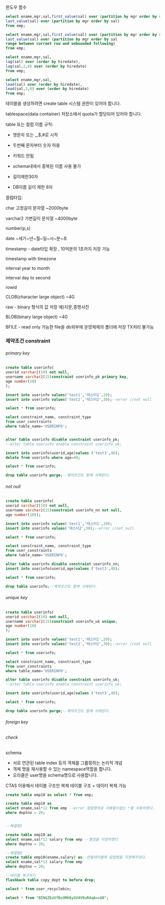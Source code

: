 윈도우 함수

```sql
select ename,mgr,sal,first_value(sal) over (partition by mgr order by sal),
last_value(sal) over (partition by mgr order by sal)  
from emp;
```

```sql
select ename,mgr,sal,first_value(sal) over (partition by mgr order by sal),
last_value(sal) over (partition by mgr order by sal
range between current row and unbounded following)
from emp;
```

```sql
select ename,mgr,sal,
lag(sal) over (order by hiredate),
lag(sal,2,0) over (order by hiredate)
from emp;
```

```sql
select ename,mgr,sal,
lead(sal) over (order by hiredate),
lead(sal,2,0) over (order by hiredate)
from emp;
```



테이블을 생성하려면 create table 시스템 권한이 있어야 합니다.

tablespace(data container) 저장소에서 quota가 할당되어 있어야 합니다.

table 또는 컬럼 이름 규칙:

* 영문자 또는 _,$,#로 시작
* 두번째 문자부터 숫자 허용
* 키워드 안됨

* schema내에서 중복된 이름 사용 불가

* 길이제한30자

* DB이름 길이 제한 8자

  

컬럼타입:

char 고정길이 문자열 ~2000byte

varchar2 가변길이 문자열 ~4000byte

number(p,s)

date ~세기~년~월~일~시~분~초

timestamp - date타입 확장 , 10억분의 1초까지 저장 가능

timestamp with timezone

interval year to month

interval day to second

rowid

CLOB(character large object) ~4G

raw - binary 형식의 값 저장 예)지문,증명사진

BLOB(binary large object) ~4G

BFILE - read only 가능한 file을 db외부에 운영체제의 폴더에 저장 TX처리 불가능



### 제약조건 constraint

###### primary key

```sql
create table userinfo(
userid varchar2(10) not null,
username varchar2(15)constraint userinfo_pk primary key,
age number(10)
);

insert into userinfo values('test1','테스터1',20);
insert into userinfo values('test2','테스터2',30);--error //not null

select * from userinfo;

select constraint_name, constraint_type
from user_constraints
where table_name='USERINFO';


alter table userinfo disable constraint userinfo_pk;
--alter table userinfo enable constraint userinfo_uk;

insert into userinfo(userid,age)values ('test3',40);
delete from userinfo where age=40;

select * from userinfo;

drop table userinfo purge;--제약조건도 함께 삭제된다.
```

###### not null

```sql
create table userinfo(
userid varchar2(10) not null,
username varchar2(15)constraint userinfo_nn not null,
age number(10));

insert into userinfo values('test1','테스터1',20);
insert into userinfo values('테스터2',30);--error //not null

select * from userinfo;

select constraint_name, constraint_type
from user_constraints
where table_name='USERINFO';

alter table userinfo disable constraint userinfo_nn;
insert into userinfo(userid,age)values ('test3',40);

select * from userinfo;

drop table userinfo;--제약조건도 함께 삭제된다.

```

###### unique key

```sql
create table userinfo(
userid varchar2(10) not null,
username varchar2(15)constraint userinfo_uk unique,
age number(10)
);

insert into userinfo values('test1','테스터1',20);
insert into userinfo values('test2','테스터2',30);--error //not null

select * from userinfo;

select constraint_name, constraint_type
from user_constraints
where table_name='USERINFO';

alter table userinfo disable constraint userinfo_uk;
--alter table userinfo enable constraint userinfo_uk;

insert into userinfo(userid,age)values ('test3',40);

select * from userinfo;

drop table userinfo purge;--제약조건도 함께 삭제된다.


```



###### foreign key

###### check









schema 

-  서로 연관된 table index 등의 객체를 그룹핑하는 논리적 개념
- 객체 명을 재사용할 수 있는 namespace역할을 합니다.
- 오라클은 user명을 schema명으로 사용합니다.



CTAS 이용해서 테이블 구조만 복제 테이블 구조 + 데이터 복제 가능

```sql
create table emp10 as select * from emp;

create table emp10 as
select ename,sal*12 from emp --error 컬럼명의로 사용할수없는 *를 사용하였다.
where deptno = 20; 


--해결법1

create table emp10 as
select ename,sal*12 salary from emp --별칭을 지정하였다
where deptno = 20;

--해결법2
create table emp10(ename,salary) as--만들테이블에 칼럼명을 지정해주었다.
select ename,sal*12 salary from emp 
where deptno = 20;
```

```sql
--테이블 복구하기
flashback table copy_dept to before drop;

select * from user_recyclebin;

select * from "BIN$Z6zUfBsORK6yGV4V9uR4qA==$0";

```

